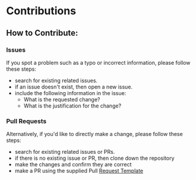 # Contributions

## How to Contribute:

### Issues

If you spot a problem such as a typo or incorrect information, please follow these steps:

- search for existing related issues.
- if an issue doesn't exist, then open a new issue. 
- include the following information in the issue: 
  - What is the requested change? 
  - What is the justification for the change? 

### Pull Requests

Alternatively, if you'd like to directly make a change, please follow these steps: 

- search for existing related issues or PRs.
- if there is no existing issue or PR, then clone down the repository
- make the changes and confirm they are correct
- make a PR using the supplied Pull [Request Template](./pull_request_template.md)
